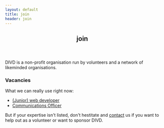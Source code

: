 ```yaml
---
layout: default
title: join
header: join
---
```

<header>
	<h2>join</h2>
</header>
DIVD is a non-profit organisation run by volunteers and a network of likeminded organisations.


### Vacancies

What we can really use right now:

* [(Junior) web developer](https://theorg.com/org/dutch-institute-for-vulnerability-disclosure/jobs/junior-web-developer-61394b86)
* [Communications Officer](https://theorg.com/org/dutch-institute-for-vulnerability-disclosure/jobs/communications-officer-co-8ec2a3ee)

But if your expertise isn't listed, don't hestitate and [contact](https://divd.nl/divd-nl/contact/) us if you want to help out as a volunteer or want to sponsor DIVD.
